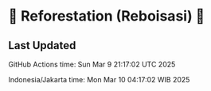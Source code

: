 
# 🌳 Reforestation (Reboisasi) 🌲

## Last Updated

GitHub Actions time: Sun Mar  9 21:17:02 UTC 2025

Indonesia/Jakarta time: Mon Mar 10 04:17:02 WIB 2025
